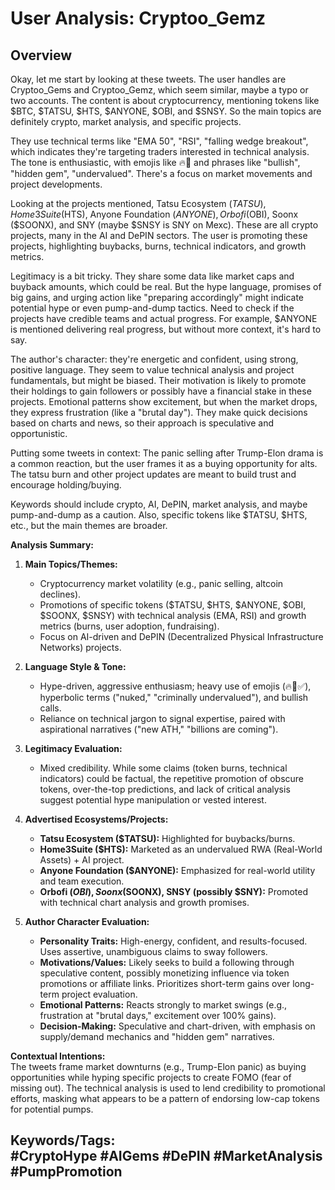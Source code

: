 # User Analysis: Cryptoo_Gemz

## Overview

<think>
Okay, let me start by looking at these tweets. The user handles are Cryptoo_Gems and Cryptoo_Gemz, which seem similar, maybe a typo or two accounts. The content is about cryptocurrency, mentioning tokens like $BTC, $TATSU, $HTS, $ANYONE, $OBI, and $SNSY. So the main topics are definitely crypto, market analysis, and specific projects.

They use technical terms like "EMA 50", "RSI", "falling wedge breakout", which indicates they're targeting traders interested in technical analysis. The tone is enthusiastic, with emojis like 🔥🚀 and phrases like "bullish", "hidden gem", "undervalued". There's a focus on market movements and project developments. 

Looking at the projects mentioned, Tatsu Ecosystem ($TATSU), Home3Suite ($HTS), Anyone Foundation ($ANYONE), Orbofi ($OBI), Soonx ($SOONX), and SNY (maybe $SNSY is SNY on Mexc). These are all crypto projects, many in the AI and DePIN sectors. The user is promoting these projects, highlighting buybacks, burns, technical indicators, and growth metrics. 

Legitimacy is a bit tricky. They share some data like market caps and buyback amounts, which could be real. But the hype language, promises of big gains, and urging action like "preparing accordingly" might indicate potential hype or even pump-and-dump tactics. Need to check if the projects have credible teams and actual progress. For example, $ANYONE is mentioned delivering real progress, but without more context, it's hard to say. 

The author's character: they're energetic and confident, using strong, positive language. They seem to value technical analysis and project fundamentals, but might be biased. Their motivation is likely to promote their holdings to gain followers or possibly have a financial stake in these projects. Emotional patterns show excitement, but when the market drops, they express frustration (like a "brutal day"). They make quick decisions based on charts and news, so their approach is speculative and opportunistic.

Putting some tweets in context: The panic selling after Trump-Elon drama is a common reaction, but the user frames it as a buying opportunity for alts. The tatsu burn and other project updates are meant to build trust and encourage holding/buying.

Keywords should include crypto, AI, DePIN, market analysis, and maybe pump-and-dump as a caution. Also, specific tokens like $TATSU, $HTS, etc., but the main themes are broader.
</think>

**Analysis Summary:**  

1. **Main Topics/Themes:**  
   - Cryptocurrency market volatility (e.g., panic selling, altcoin declines).  
   - Promotions of specific tokens ($TATSU, $HTS, $ANYONE, $OBI, $SOONX, $SNSY) with technical analysis (EMA, RSI) and growth metrics (burns, user adoption, fundraising).  
   - Focus on AI-driven and DePIN (Decentralized Physical Infrastructure Networks) projects.  

2. **Language Style & Tone:**  
   - Hype-driven, aggressive enthusiasm; heavy use of emojis (🔥🚀✅), hyperbolic terms ("nuked," "criminally undervalued"), and bullish calls.  
   - Reliance on technical jargon to signal expertise, paired with aspirational narratives ("new ATH," "billions are coming").  

3. **Legitimacy Evaluation:**  
   - Mixed credibility. While some claims (token burns, technical indicators) could be factual, the repetitive promotion of obscure tokens, over-the-top predictions, and lack of critical analysis suggest potential hype manipulation or vested interest.  

4. **Advertised Ecosystems/Projects:**  
   - **Tatsu Ecosystem ($TATSU):** Highlighted for buybacks/burns.  
   - **Home3Suite ($HTS):** Marketed as an undervalued RWA (Real-World Assets) + AI project.  
   - **Anyone Foundation ($ANYONE):** Emphasized for real-world utility and team execution.  
   - **Orbofi ($OBI), Soonx ($SOONX), SNSY (possibly $SNY):** Promoted with technical chart analysis and growth promises.  

5. **Author Character Evaluation:**  
   - **Personality Traits:** High-energy, confident, and results-focused. Uses assertive, unambiguous claims to sway followers.  
   - **Motivations/Values:** Likely seeks to build a following through speculative content, possibly monetizing influence via token promotions or affiliate links. Prioritizes short-term gains over long-term project evaluation.  
   - **Emotional Patterns:** Reacts strongly to market swings (e.g., frustration at "brutal days," excitement over 100% gains).  
   - **Decision-Making:** Speculative and chart-driven, with emphasis on supply/demand mechanics and "hidden gem" narratives.  

**Contextual Intentions:**  
The tweets frame market downturns (e.g., Trump-Elon panic) as buying opportunities while hyping specific projects to create FOMO (fear of missing out). The technical analysis is used to lend credibility to promotional efforts, masking what appears to be a pattern of endorsing low-cap tokens for potential pumps.  

**Keywords/Tags:**  
#CryptoHype #AIGems #DePIN #MarketAnalysis #PumpPromotion
---
